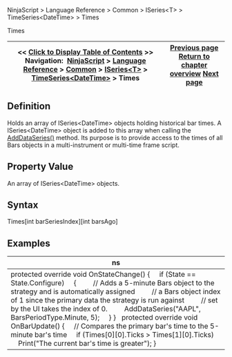 ﻿
NinjaScript \> Language Reference \> Common \> ISeries\<T\> \> TimeSeries\<DateTime\> \> Times

Times

| \<\< [Click to Display Table of Contents](iseries_times.md) \>\> **Navigation:**     [NinjaScript](ninjascript-1.md) \> [Language Reference](language_reference_wip-1.md) \> [Common](common-1.md) \> [ISeries\<T\>](iseriest-1.md) \> [TimeSeries\<DateTime\>](timeseries-1.md) \> Times | [Previous page](iseries_time-1.md) [Return to chapter overview](timeseries-1.md) [Next page](volumeseries-1.md) |
| --- | --- |
## Definition
Holds an array of ISeries\<DateTime\> objects holding historical bar times. A ISeries\<DateTime\> object is added to this array when calling the [AddDataSeries()](adddataseries-1.md) method. Its purpose is to provide access to the times of all Bars objects in a multi\-instrument or multi\-time frame script.
 
## Property Value
An array of ISeries\<DateTime\> objects.
 
## Syntax
Times\[int barSeriesIndex]\[int barsAgo]
 
## 
## Examples

| ns |
| --- |
| protected override void OnStateChange()  {      if (State \=\= State.Configure)      {          // Adds a 5\-minute Bars object to the strategy and is automatically assigned           // a Bars object index of 1 since the primary data the strategy is run against           // set by the UI takes the index of 0\.           AddDataSeries("AAPL", BarsPeriodType.Minute, 5);      } }   protected override void OnBarUpdate() {      // Compares the primary bar's time to the 5\-minute bar's time      if (Times\[0]\[0].Ticks \> Times\[1]\[0].Ticks)          Print("The current bar's time is greater"); } |
